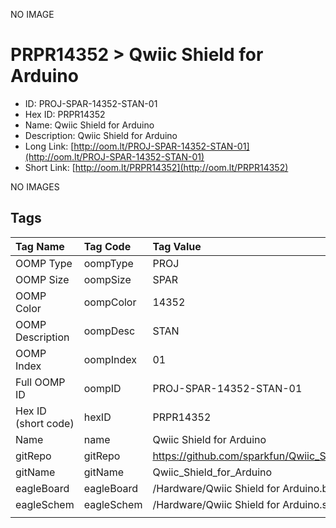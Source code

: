 


  
NO IMAGE  
# PRPR14352 > Qwiic Shield for Arduino

- ID: PROJ-SPAR-14352-STAN-01
- Hex ID: PRPR14352
- Name: Qwiic Shield for Arduino
- Description: Qwiic Shield for Arduino
- Long Link: [http://oom.lt/PROJ-SPAR-14352-STAN-01](http://oom.lt/PROJ-SPAR-14352-STAN-01)
- Short Link: [http://oom.lt/PRPR14352](http://oom.lt/PRPR14352)
  
NO IMAGES  
## Tags
  

|Tag Name|Tag Code|Tag Value|
| :--- | :--- | :--- |
|OOMP Type|oompType|PROJ|
|OOMP Size|oompSize|SPAR|
|OOMP Color|oompColor|14352|
|OOMP Description|oompDesc|STAN|
|OOMP Index|oompIndex|01|
|Full OOMP ID|oompID|PROJ-SPAR-14352-STAN-01|
|Hex ID (short code)|hexID|PRPR14352|
|Name|name|Qwiic Shield for Arduino|
|gitRepo|gitRepo|https://github.com/sparkfun/Qwiic_Shield_for_Arduino|
|gitName|gitName|Qwiic_Shield_for_Arduino|
|eagleBoard|eagleBoard|/Hardware/Qwiic Shield for Arduino.brd|
|eagleSchem|eagleSchem|/Hardware/Qwiic Shield for Arduino.sch|
||||
